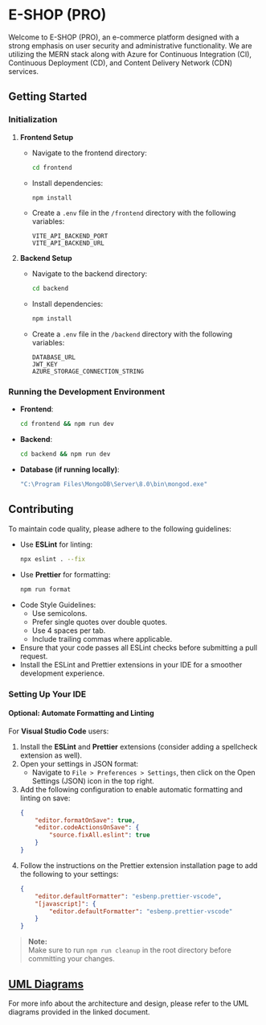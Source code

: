 # E-SHOP (PRO)

Welcome to E-SHOP (PRO), an e-commerce platform designed with a strong emphasis on user security and administrative functionality. We are utilizing the MERN stack along with Azure for Continuous Integration (CI), Continuous Deployment (CD), and Content Delivery Network (CDN) services.

## Getting Started

### Initialization

1. **Frontend Setup**
   - Navigate to the frontend directory:
     ```bash
     cd frontend
     ```
   - Install dependencies:
     ```bash
     npm install
     ```
   - Create a `.env` file in the `/frontend` directory with the following variables:
     ```
     VITE_API_BACKEND_PORT
     VITE_API_BACKEND_URL
     ```

2. **Backend Setup**
   - Navigate to the backend directory:
     ```bash
     cd backend
     ```
   - Install dependencies:
     ```bash
     npm install
     ```
   - Create a `.env` file in the `/backend` directory with the following variables:
     ```
     DATABASE_URL
     JWT_KEY
     AZURE_STORAGE_CONNECTION_STRING
     ```

### Running the Development Environment

- **Frontend**: 
  ```bash
  cd frontend && npm run dev
  ```
- **Backend**: 
  ```bash
  cd backend && npm run dev
  ```
- **Database (if running locally)**: 
  ```bash
  "C:\Program Files\MongoDB\Server\8.0\bin\mongod.exe"
  ```

## Contributing

To maintain code quality, please adhere to the following guidelines:

- Use **ESLint** for linting:
  ```bash
  npx eslint . --fix
  ```
- Use **Prettier** for formatting:
  ```bash
  npm run format
  ```
- Code Style Guidelines:
  - Use semicolons.
  - Prefer single quotes over double quotes.
  - Use 4 spaces per tab.
  - Include trailing commas where applicable.
- Ensure that your code passes all ESLint checks before submitting a pull request.
- Install the ESLint and Prettier extensions in your IDE for a smoother development experience.

### Setting Up Your IDE

#### Optional: Automate Formatting and Linting

For **Visual Studio Code** users:

1. Install the **ESLint** and **Prettier** extensions (consider adding a spellcheck extension as well).
2. Open your settings in JSON format:
   - Navigate to `File > Preferences > Settings`, then click on the Open Settings (JSON) icon in the top right.
3. Add the following configuration to enable automatic formatting and linting on save:
   ```json
   {
       "editor.formatOnSave": true,
       "editor.codeActionsOnSave": {
           "source.fixAll.eslint": true
       }
   }
   ```
4. Follow the instructions on the Prettier extension installation page to add the following to your settings:
   ```json
   {
       "editor.defaultFormatter": "esbenp.prettier-vscode",
       "[javascript]": {
           "editor.defaultFormatter": "esbenp.prettier-vscode"
       }
   }
   ```

> **Note:**  
> Make sure to run `npm run cleanup` in the root directory before committing your changes.

## [UML Diagrams](DIAGRAMS.md)

For more info about the architecture and design, please refer to the UML diagrams provided in the linked document.
